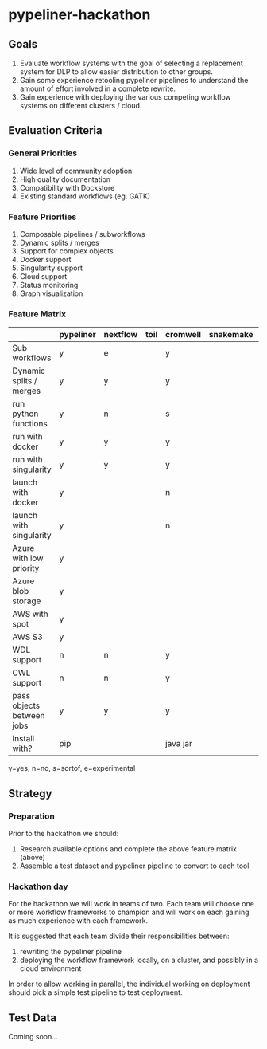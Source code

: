 # pypeliner-hackathon

## Goals

1. Evaluate workflow systems with the goal of selecting a replacement system for DLP to allow easier distribution to other groups.
2. Gain some experience retooling pypeliner pipelines to understand the amount of effort involved in a complete rewrite.
3. Gain experience with deploying the various competing workflow systems on different clusters / cloud.

## Evaluation Criteria

### General Priorities

1. Wide level of community adoption
2. High quality documentation
3. Compatibility with Dockstore
4. Existing standard workflows (eg. GATK)

### Feature Priorities

1. Composable pipelines / subworkflows
2. Dynamic splits / merges
3. Support for complex objects
4. Docker support
5. Singularity support
6. Cloud support
7. Status monitoring
8. Graph visualization

### Feature Matrix

|                           | pypeliner | nextflow | toil | cromwell | snakemake | arvados | martian |
|---------------------------|-----------|----------|------|----------|-----------|---------|---------|
| Sub workflows             |y          |e         |      |y         |           |         |         |
| Dynamic splits / merges   |y          |y         |      |y         |           |         |         |
| run python functions      |y          |n         |      |s         |           |         |         |
| run with docker           |y          |y         |      |y         |           |         |         |
| run with singularity      |y          |y         |      |y         |           |         |         |
| launch with docker        |y          |          |      |n         |           |         |         |
| launch with singularity   |y          |          |      |n         |           |         |         |
| Azure with low priority   |y          |          |      |          |           |         |         |
| Azure blob storage        |y          |          |      |          |           |         |         |
| AWS with spot             |y          |          |      |          |           |         |         |
| AWS S3                    |y          |          |      |          |           |         |         |
| WDL support               |n          |n         |      |y         |           |         |         |
| CWL support               |n          |n         |      |y         |           |         |         |
| pass objects between jobs |y          |y         |      |y         |           |         |         |
| Install with?             | pip       |          |      |java jar  |           |         |         |

y=yes, n=no, s=sortof, e=experimental

## Strategy

### Preparation

Prior to the hackathon we should:

1. Research available options and complete the above feature matrix (above)
2. Assemble a test dataset and pypeliner pipeline to convert to each tool

### Hackathon day

For the hackathon we will work in teams of two.  Each team will choose one or more workflow frameworks to champion
and will work on each gaining as much experience with each framework.

It is suggested that each team divide their responsibilities between:

1. rewriting the pypeliner pipeline
2. deploying the workflow framework locally, on a cluster, and possibly in a cloud environment

In order to allow working in parallel, the individual working on deployment should pick a simple test pipeline
to test deployment.

## Test Data

Coming soon...



